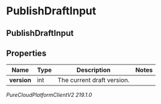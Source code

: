 # PublishDraftInput

## PublishDraftInput

## Properties

|Name | Type | Description | Notes|
|------------ | ------------- | ------------- | -------------|
| **version** | int | The current draft version. | |



_PureCloudPlatformClientV2 219.1.0_
